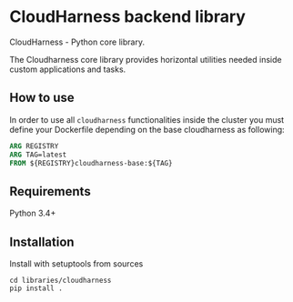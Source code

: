 # CloudHarness backend library
CloudHarness - Python core library.

The Cloudharness core library provides horizontal utilities needed inside custom 
applications and tasks.

## How to use

In order to use all `cloudharness` functionalities inside the cluster you must
define your Dockerfile depending on the base cloudharness as following:

```Dockerfile
ARG REGISTRY
ARG TAG=latest
FROM ${REGISTRY}cloudharness-base:${TAG}
```

## Requirements

Python 3.4+

## Installation

Install with setuptools from sources

```
cd libraries/cloudharness
pip install .
```
